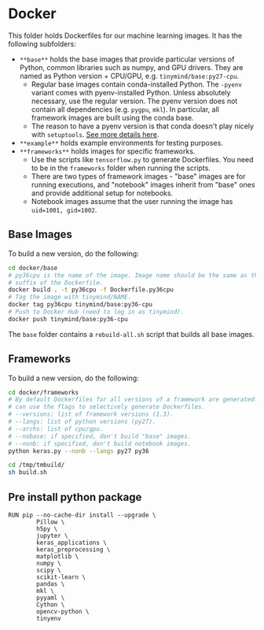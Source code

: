 # Docker

This folder holds Dockerfiles for our machine learning images. It has the following subfolders:

* `**base**` holds the base images that provide particular versions of Python, common libraries such as numpy, and GPU drivers. They are named as Python version + CPU/GPU, e.g. `tinymind/base:py27-cpu`.
  * Regular base images contain conda-installed Python. The `-pyenv` variant comes with pyenv-installed Python. Unless absolutely necessary, use the regular version. The pyenv version does not contain all dependencies (e.g. `pygpu`, `mkl`). In particular, all framework images are built using the conda base.
  * The reason to have a pyenv version is that conda doesn't play nicely with `setuptools`. [See more details here](https://github.com/ContinuumIO/anaconda-issues/issues/542).
* `**example**` holds example environments for testing purposes.
* `**frameworks**` holds images for specific frameworks.
  * Use the scripts like `tensorflow.py` to generate Dockerfiles. You need to be in the `frameworks` folder when running the scripts.
  * There are two types of framework images - "base" images are for running executions, and "notebook" images inherit from "base" ones and provide additional setup for notebooks.
  * Notebook images assume that the user running the image has `uid=1001, gid=1002`.

## Base Images

To build a new version, do the following:

```sh
cd docker/base
# py36cpu is the name of the image. Image name should be the same as the
# suffix of the Dockerfile.
docker build . -t py36cpu -f Dockerfile.py36cpu
# Tag the image with tinymind/NAME.
docker tag py36cpu tinymind/base:py36-cpu
# Push to Docker Hub (need to log in as tinymind).
docker push tinymind/base:py36-cpu
```

The `base` folder contains a `rebuild-all.sh` script that builds all base images.

## Frameworks

To build a new version, do the following:

```sh
cd docker/frameworks
# By default Dockerfiles for all versions of a framework are generated. You
# can use the flags to selectively generate Dockerfiles.
# --versions: list of framework versions (1.3).
# --langs: list of python versions (py27).
# --archs: list of cpu/gpu.
# --nobase: if specified, don't build "base" images.
# --nonb: if specified, don't build notebook images.
python keras.py --nonb --langs py27 py36

cd /tmp/tmbuild/
sh build.sh
```

## Pre install python package

```
RUN pip --no-cache-dir install --upgrade \
        Pillow \
        h5py \
        jupyter \
        keras_applications \
        keras_preprocessing \
        matplotlib \
        numpy \
        scipy \
        scikit-learn \
        pandas \
        mkl \
        pyyaml \
        Cython \
        opencv-python \
        tinyenv
```